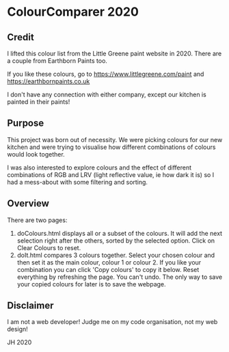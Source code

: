 # ColourComparer 2020

## Credit
I lifted this colour list from the Little Greene paint website in 2020. There are a couple from Earthborn Paints too.

If you like these colours, go to https://www.littlegreene.com/paint and https://earthbornpaints.co.uk

I don't have any connection with either company, except our kitchen is painted in their paints!

## Purpose
This project was born out of necessity. We were picking colours for our new kitchen and were trying to visualise how different combinations of colours would look together.

I was also interested to explore colours and the effect of different combinations of RGB and LRV (light reflective value, ie how dark it is) so I had a mess-about with some filtering and sorting.

## Overview
There are two pages:
1. doColours.html displays all or a subset of the colours. It will add the next selection right after the others, sorted by the selected option. Click on Clear Colours to reset.
2. doIt.html compares 3 colours together. Select your chosen colour and then set it as the main colour, colour 1 or colour 2. If you like your combination you can click 'Copy colours' to copy it below. Reset everything by refreshing the page. You can't undo. The only way to save your copied colours for later is to save the webpage. 

## Disclaimer
I am not a web developer! Judge me on my code organisation, not my web design!

JH 2020